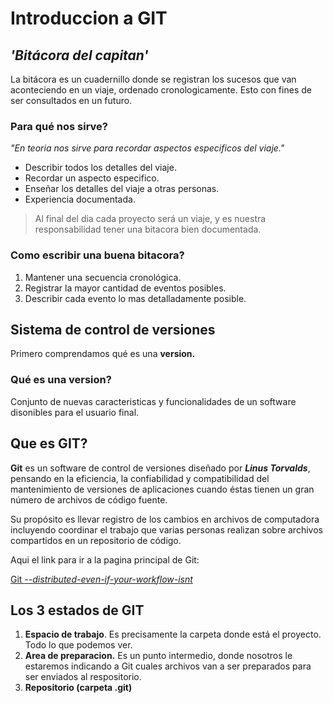 # Introduccion a GIT

## *'Bitácora del capitan'*

La bitácora es un cuadernillo donde se registran los sucesos que van aconteciendo en un viaje, ordenado cronologicamente. Esto con fines de ser consultados en un futuro.

### Para qué nos sirve?

*"En teoria nos sirve para recordar aspectos especificos del viaje."*

- Describir todos los detalles del viaje.
- Recordar un aspecto especifico.
- Enseñar los detalles del viaje a otras personas.
- Experiencia documentada.

> Al final del dia cada proyecto será un viaje, y es nuestra responsabilidad tener una bitacora bien documentada.

### Como escribir una buena bitacora?

1. Mantener una secuencia cronológica.
2. Registrar la mayor cantidad de eventos posibles.
3. Describir cada evento lo mas detalladamente posible.

## Sistema de control de versiones

Primero comprendamos qué es una **version.**

### Qué es una version?
Conjunto de nuevas caracteristicas y funcionalidades de un software disonibles para el usuario final.

## Que es GIT?

**Git** es un software de control de versiones diseñado por ***Linus Torvalds***, pensando en la eficiencia, la confiabilidad y compatibilidad del mantenimiento de versiones de aplicaciones cuando éstas tienen un gran número de archivos de código fuente.

Su propósito es llevar registro de los cambios en archivos de computadora incluyendo coordinar el trabajo que varias personas realizan sobre archivos compartidos en un repositorio de código. 

Aqui el link para ir a la pagina principal de Git:

[Git *--distributed-even-if-your-workflow-isnt*](https://git-scm.com/)

## Los 3 estados de GIT

1. **Espacio de trabajo**. Es precisamente la carpeta donde está el proyecto. Todo lo que podemos ver.
2. **Area de preparacion.** Es un punto intermedio, donde nosotros le estaremos indicando a Git cuales archivos van a ser preparados para ser enviados al respositorio.
3. **Repositorio (carpeta .git)**

